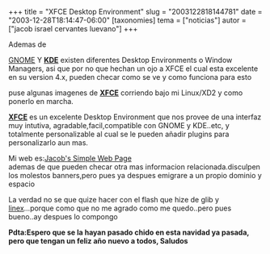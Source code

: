 +++
title = "XFCE Desktop Environment"
slug = "2003122818144781"
date = "2003-12-28T18:14:47-06:00"
[taxonomies]
tema = ["noticias"]
autor = ["jacob israel cervantes luevano"]
+++

Ademas de

[GNOME](http://www.gnome.org) Y **[KDE](http://www.kde.org)** existen
diferentes Desktop Environments o Window Managers, asi que por no que
hechan un ojo a XFCE el cual esta excelente en su version 4.x, pueden
checar como se ve y como funciona para esto

puse algunas imagenes de [**XFCE**](http://www.xfce.org) corriendo bajo
mi Linux/XD2 y como ponerlo en marcha.

<!-- more -->
[**XFCE**](http://www.xfce.org) es un excelente Desktop Environment que
nos provee de una interfaz muy intutiva, agradable,facil,compatible con
GNOME y KDE..etc, y totalmente personalizable al cual se le pueden
añadir plugins para personalizarlo aun mas.

Mi web es:[Jacob's Simple Web
Page](http://www12.brinkster.com/jiclmame/SimpleLinuxWebInfo/)  
ademas de que pueden checar otra mas informacion relacionada.disculpen
los molestos banners,pero pues ya despues emigrare a un propio dominio y
espacio

La verdad no se que quize hacer con el flash que hize de glib y
[linex](http://www.linex.org)...porque como que no me agrado como me
quedo..pero pues bueno..ay despues lo compongo

**Pdta:Espero que se la hayan pasado chido en esta navidad ya pasada,
pero que tengan un feliz año nuevo a todos, Saludos**


